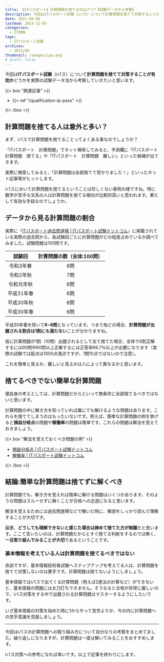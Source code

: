 ```yaml
---
title: 【ITパスポート】計算問題を捨てるのはアリ?【試験データから考察】
description: 今回はITパスポート試験（iパス）について計算問題を捨てて対策することが有効かどうかを実際の試験データ当から考察していきたいと思います。
date: 2021-09-08
lastmod: 2023-11-03
categories: 
  - IT資格
tags: 
  - ITパスポート試験
archives: 
  - 2021/09
thumbnail: /images/ipa.png
# draft: false
---
```


今回は**ITパスポート試験**（iパス）について**計算問題を捨てて対策することが有効か**どうかを実際の試験データ当から考察していきたいと思います。

{{< box "関連記事" >}}
<ul>
<li>{{< ref "/qualification-ip-pass" >}}</li>
</ul>
{{< /box >}}

## 計算問題を捨てる人は意外と多い？

まず、iパスで計算問題を捨てることってよくある事なのでしょうか？

「ITパスポート　計算問題」でネット検索してみると、予測欄に「ITパスポート　計算問題　捨てる」や「ITパスポート　計算問題　難しい」といった候補が出てきます。

実際に検索してみると、「計算問題は全部捨てて受かりました！」といったネット記事等がヒットします。

iパスにおいて計算問題を捨てるということは珍しくない事例の様ですね。特に数学が苦手な文系の人は計算問題を捨てる傾向が比較的高いと思われます。果たして有効な手段なのでしょうか。

## データから見る計算問題の割合

実際に『[ITパスポート過去問道場 | ITパスポート試験ドットコム](https://www.itpassportsiken.com/ipkakomon.php)』に掲載されている実際の過去問から、各試験回ごとに計算問題がどの程度占めているか調べてみました。試験問題は100問です。

|試験回|計算問題の数（全体:100問）|
|:---:|:---:|
|令和3年春|6問|
|令和2年秋|7問|
|令和元年秋|6問|
|平成31年春|6問|
|平成30年秋|6問|
|平成30年春|6問|

平成30年春を除いて**6~8問**となっています。つまり殆どの場合、**計算問題が出題される割合は1割にも満たない**ことが分かりますね。

仮に計算問題が1割（10問）出題されるとして全て捨てた場合、全体で6割正解するには90問中60問以上正解するには正答率66.7％以上が必要になります（実際の試験では配点は1000点満点ですが、1問10点ではないので注意）。

これを簡単と見るか、難しいと見るかは人によって異なるかと思います。

## 捨てるべきでない簡単な計算問題

僕自身の考えとしては、計算問題だからといって無条件に全部捨てるべきではないと思います。

計算問題の中に解き方を知っていれば誰にでも解けるような問題はあります。これらを捨ててしまうのはもったいないです。例えば、簡単な計算問題の例を挙げると**損益分岐点**の問題や**稼働率**の問題は簡単です。これらの問題は解法を覚えておきましょう。

{{< box "解法を覚えておくべき問題の例" >}}
<ul>
<li><a href="https://www.itpassportsiken.com/word/%E6%90%8D%E7%9B%8A%E5%88%86%E5%B2%90%E7%82%B9.html" target="_blank">損益分岐点 | ITパスポート試験ドットコム</a></li>
<li><a href="https://www.itpassportsiken.com/word/%E7%A8%BC%E5%83%8D%E7%8E%87.html" target="_blank">稼働率 | ITパスポート試験ドットコム</a></li>
</ul>
{{< /box >}}

## 結論:簡単な計算問題は捨てずに解くべき

計算問題でも、解き方を覚えれば簡単に解ける問題はいくつかあります。そのような問題はスルーせずに解くことが合格への近道になると思います。

解法を覚えるためには過去問道場などで解いた時に、解説をしっかり読んで理解することが大切です。

最悪、**どうしても理解できないと感じた場合は諦めて捨てた方が無難**だと思います。ここて言いたいのは、計算問題だからとすぐ捨てる判断をするのでは無く、**一旦取り組んでみることが大切**であるということです。

### 基本情報を考えている人は計算問題を捨てるべきではない

余談ですが、基本情報技術者試験へステップアップを考えてる人は、計算問題を捨てて対策しないのは悪手です。計算問題は捨てないようにしましょう。

基本情報ではiパスで出てくる計算問題（例えば2進法の計算など）ができないと、基本情報の問題には太刀打ちできません。そうなると合格が非常に厳しいので、iパス対策をする中で出題される計算問題はマスターするようにしたいです。

いざ基本情報の対策を始めた時に1からやって苦労よりか、今の内に計算問題への苦手意識を克服しましょう。

* * *

今回はiパスの計算問題への取り組み方について自分なりの考察をまとめてました。繰り返しになりますが、計算問題は一度は解いてみることをおすすめします。

iパス対策への参考になれば幸いです。以上で記事を終わりにします。